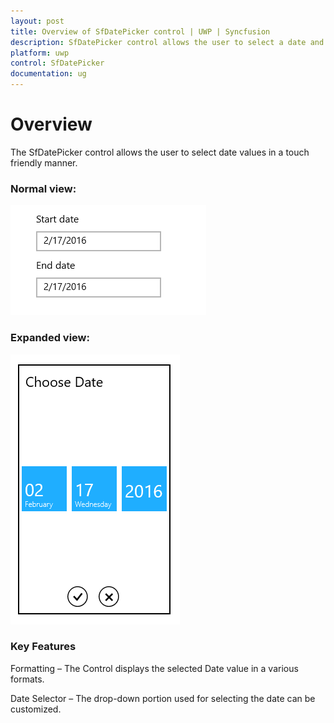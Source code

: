 ```yaml
---
layout: post
title: Overview of SfDatePicker control | UWP | Syncfusion
description: SfDatePicker control allows the user to select a date and edit the date input. It includes features such as date formatting, minimum and maximum dates, etc.
platform: uwp
control: SfDatePicker
documentation: ug
---
```


# Overview

The SfDatePicker control allows the user to select date values in a touch friendly manner.

### Normal view:


![](Overview_images/Overview_img1.png)



### Expanded view:


![](Overview_images/Overview_img2.png)


### Key Features

Formatting – The Control displays  the selected Date value in a various formats.

Date Selector – The drop-down portion used for selecting the date can be customized.


